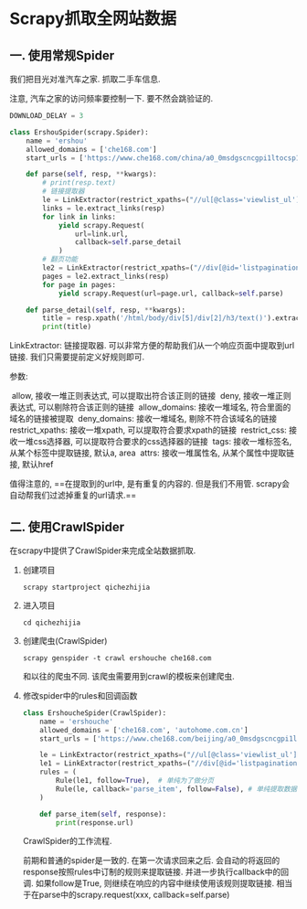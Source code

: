 # Scrapy抓取全网站数据

## 一. 使用常规Spider

我们把目光对准汽车之家. 抓取二手车信息.

注意, 汽车之家的访问频率要控制一下. 要不然会跳验证的. 

```python
DOWNLOAD_DELAY = 3
```

```python
class ErshouSpider(scrapy.Spider):
    name = 'ershou'
    allowed_domains = ['che168.com']
    start_urls = ['https://www.che168.com/china/a0_0msdgscncgpi1ltocsp1exx0/']

    def parse(self, resp, **kwargs):
        # print(resp.text)
        # 链接提取器
        le = LinkExtractor(restrict_xpaths=("//ul[@class='viewlist_ul']/li/a",), deny_domains=("topicm.che168.com",) )
        links = le.extract_links(resp)
        for link in links:
            yield scrapy.Request(
                url=link.url,
                callback=self.parse_detail
            )
        # 翻页功能
        le2 = LinkExtractor(restrict_xpaths=("//div[@id='listpagination']/a",))
        pages = le2.extract_links(resp)
        for page in pages:
            yield scrapy.Request(url=page.url, callback=self.parse)

    def parse_detail(self, resp, **kwargs):
        title = resp.xpath('/html/body/div[5]/div[2]/h3/text()').extract_first()
        print(title)

```

LinkExtractor: 链接提取器. 可以非常方便的帮助我们从一个响应页面中提取到url链接. 我们只需要提前定义好规则即可. 

参数: 

​	allow, 接收一堆正则表达式, 可以提取出符合该正则的链接
​	deny, 接收一堆正则表达式, 可以剔除符合该正则的链接
​	allow_domains: 接收一堆域名, 符合里面的域名的链接被提取
​	deny_domains: 接收一堆域名, 剔除不符合该域名的链接
​	restrict_xpaths: 接收一堆xpath, 可以提取符合要求xpath的链接
​	restrict_css: 接收一堆css选择器, 可以提取符合要求的css选择器的链接
​	tags: 接收一堆标签名, 从某个标签中提取链接, 默认a, area
​	attrs: 接收一堆属性名, 从某个属性中提取链接, 默认href

值得注意的, ==在提取到的url中, 是有重复的内容的. 但是我们不用管. scrapy会自动帮我们过滤掉重复的url请求.== 



## 二. 使用CrawlSpider

在scrapy中提供了CrawlSpider来完成全站数据抓取. 

1. 创建项目

    ```
    scrapy startproject qichezhijia
    ```

    

2. 进入项目

    ```
    cd qichezhijia
    ```

    

3. 创建爬虫(CrawlSpider)

    ```
    scrapy genspider -t crawl ershouche che168.com
    ```

    

    和以往的爬虫不同. 该爬虫需要用到crawl的模板来创建爬虫. 

4. 修改spider中的rules和回调函数

    ```python
    class ErshoucheSpider(CrawlSpider):
        name = 'ershouche'
        allowed_domains = ['che168.com', 'autohome.com.cn']
        start_urls = ['https://www.che168.com/beijing/a0_0msdgscncgpi1ltocsp1exx0/']
    
        le = LinkExtractor(restrict_xpaths=("//ul[@class='viewlist_ul']/li/a",), deny_domains=("topicm.che168.com",) )
        le1 = LinkExtractor(restrict_xpaths=("//div[@id='listpagination']/a",))
        rules = (
            Rule(le1, follow=True),  # 单纯为了做分页
            Rule(le, callback='parse_item', follow=False), # 单纯提取数据
        )
    
        def parse_item(self, response):
            print(response.url)
    ```

    CrawlSpider的工作流程. 

    前期和普通的spider是一致的. 在第一次请求回来之后. 会自动的将返回的response按照rules中订制的规则来提取链接. 并进一步执行callback中的回调. 如果follow是True, 则继续在响应的内容中继续使用该规则提取链接.  相当于在parse中的scrapy.request(xxx, callback=self.parse)

    
